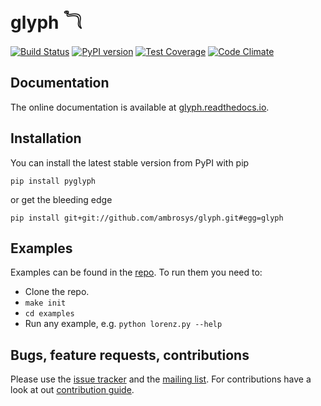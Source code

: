 # glyph &#78227;

[![Build Status](https://travis-ci.org/Ambrosys/glyph.svg?branch=master)](https://travis-ci.org/Ambrosys/glyph) [![PyPI version](https://badge.fury.io/py/pyglyph.svg)](https://badge.fury.io/py/pyglyph) [![Test Coverage](https://codeclimate.com/github/Ambrosys/glyph/badges/coverage.svg)](https://codeclimate.com/github/Ambrosys/glyph/coverage) [![Code Climate](https://codeclimate.com/github/Ambrosys/glyph/badges/gpa.svg)](https://codeclimate.com/github/Ambrosys/glyph)

## Documentation

The online documentation is available at [glyph.readthedocs.io](https://glyph.readthedocs.io).

## Installation

You can install the latest stable version from PyPI with pip

`pip install pyglyph`

or get the bleeding edge

`pip install git+git://github.com/ambrosys/glyph.git#egg=glyph`

## Examples

Examples can be found in the [repo](https://github.com/Ambrosys/glyph/tree/master/examples). To run them you need to:
 * Clone the repo.
 * `make init`
 * `cd examples`
 * Run any example, e.g. `python lorenz.py --help`

## Bugs, feature requests, contributions

Please use the [issue tracker](https://github.com/Ambrosys/glyph/issues) and the [mailing list](https://groups.google.com/forum/#!forum/pyglyph). For contributions have a look at out [contribution guide](https://github.com/ambrosys/glyph/blob/master/.github/CONTRIBUTING).

